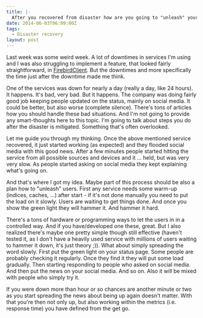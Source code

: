 ```yaml
---
title: |-
  After you recovered from disaster how are you going to "unleash" your users?
date: 2014-06-03T06:09:00Z
tags:
  - Disaster recovery
layout: post
---
```

Last week was some weird week. A lot of downtimes in services I'm using and I was also struggling to implement a feature, that looked fairly straightforward, in [FirebirdClient][1]. But the downtimes and more specifically the time just after the downtime made me think.

One of the services was down for nearly a day (really a day, like 24 hours). It happens. It's bad, very bad. But it happens. The company was doing fairly good job keeping people updated on the status, mainly on social media. It could be better, but also worse (complete silence). There's tons of articles how you should handle these bad situations. And I'm not going to provide any smart-thoughts here to this topic. I'm going to talk about steps you do after the disaster is mitigated. Something that's often overlooked.

<!-- excerpt -->

Let me guide you through my thinking. Once the above mentioned service recovered, it just started working (as expected) and they flooded social media with this good news. After a few minutes people started hitting the service from all possible sources and devices and it ... held, but was very very slow. As people started asking on social media they kept explaining what's going on.

And that's where I got my idea. Maybe part of this process should be also a plan how to "unleash" users. First any service needs some warm-up (indices, caches, ...) after start - if it's not done manually you need to put the load on it slowly. Users are waiting to get things done. And once you show the green light they will hammer it. And hammer it hard.

There's a tons of hardware or programming ways to let the users in in a controlled way. And if you have/developed one these, great. But I also realized there's maybe one pretty simple though still effective (haven't tested it, as I don't have a heavily used service with millions of users waiting to hammer it down, it's just theory ;)). What about simply spreading the word slowly. First put the green light on your status page. Some people are probably checking it regularly. Once they find it they will put some load gradually. Then starting responding to people who asked on social media. And then put the news on your social media. And so on. Also it will be mixed with people who simply try it.

If you were down more than hour or so chances are another minute or two as you start spreading the news about being up again doesn't matter. With that you're then not only up, but also working within the metrics (i.e. response time) you have defined from the get go.

[1]: http://www.firebirdsql.org/en/net-provider/